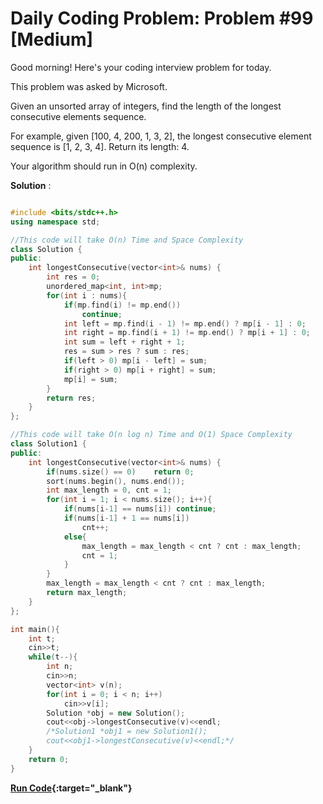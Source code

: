 # Daily Coding Problem: Problem #99 [Medium]

Good morning! Here's your coding interview problem for today.

This problem was asked by Microsoft.

Given an unsorted array of integers, find the length of the longest consecutive elements sequence.

For example, given [100, 4, 200, 1, 3, 2], the longest consecutive element sequence is [1, 2, 3, 4]. Return its length: 4.

Your algorithm should run in O(n) complexity.

**Solution** :

```cpp

#include <bits/stdc++.h>
using namespace std;

//This code will take O(n) Time and Space Complexity
class Solution {
public:
    int longestConsecutive(vector<int>& nums) {
        int res = 0;
        unordered_map<int, int>mp;
        for(int i : nums){
            if(mp.find(i) != mp.end())
                continue;
            int left = mp.find(i - 1) != mp.end() ? mp[i - 1] : 0;
            int right = mp.find(i + 1) != mp.end() ? mp[i + 1] : 0;
            int sum = left + right + 1;
            res = sum > res ? sum : res;
            if(left > 0) mp[i - left] = sum;
            if(right > 0) mp[i + right] = sum;
            mp[i] = sum;
        }
        return res;
    }
};

//This code will take O(n log n) Time and O(1) Space Complexity
class Solution1 {
public:
    int longestConsecutive(vector<int>& nums) {
        if(nums.size() == 0)    return 0;
        sort(nums.begin(), nums.end());
        int max_length = 0, cnt = 1;
        for(int i = 1; i < nums.size(); i++){
            if(nums[i-1] == nums[i]) continue;
            if(nums[i-1] + 1 == nums[i])
                cnt++;
            else{
                max_length = max_length < cnt ? cnt : max_length;
                cnt = 1;
            }
        }
        max_length = max_length < cnt ? cnt : max_length;
        return max_length;
    }
};

int main(){
    int t;
    cin>>t;
    while(t--){
        int n;
        cin>>n;
        vector<int> v(n);
        for(int i = 0; i < n; i++)
            cin>>v[i];
        Solution *obj = new Solution();
        cout<<obj->longestConsecutive(v)<<endl;
        /*Solution1 *obj1 = new Solution1();
        cout<<obj1->longestConsecutive(v)<<endl;*/
    }
    return 0;
}

```
**[Run Code](https://ide.geeksforgeeks.org/zYCSwiXgPQ){:target="_blank"}**
